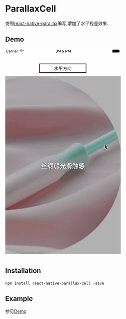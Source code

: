 # ParallaxCell

仿照[react-native-parallax](https://github.com/oblador/react-native-parallax)编写,增加了水平视差效果.


## Demo

![Demo](./gif/Demo.gif)

## Installation

`npm install react-native-parallax-cell -save`

## Example

  参见[Demo](./Demo/Demo.js)
